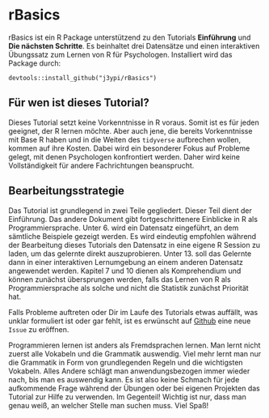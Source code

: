 # rBasics

rBasics ist ein R Package unterstützend zu den Tutorials **Einführung** und **Die nächsten Schritte**. Es beinhaltet drei Datensätze und einen interaktiven Übungssatz zum Lernen von R für Psychologen. Installiert wird das Package durch:

``devtools::install_github("j3ypi/rBasics")``

## Für wen ist dieses Tutorial?

Dieses Tutorial setzt keine Vorkenntnisse in R voraus. Somit ist es für jeden geeignet, der R lernen möchte. Aber auch jene, die bereits Vorkenntnisse mit Base R haben und in die Weiten des `tidyverse` aufbrechen wollen, kommen auf ihre Kosten. Dabei wird ein besonderer Fokus auf Probleme gelegt, mit denen Psychologen konfrontiert werden. Daher wird keine Vollständigkeit für andere Fachrichtungen beansprucht.

## Bearbeitungsstrategie

Das Tutorial ist grundlegend in zwei Teile gegliedert. Dieser Teil dient der Einführung. Das andere Dokument gibt fortgeschrittenere Einblicke in R als Programmiersprache. Unter 6. wird ein Datensatz eingeführt, an dem sämtliche Beispiele gezeigt werden. Es wird eindeutig empfohlen während der Bearbeitung dieses Tutorials den Datensatz in eine eigene R Session zu laden, um das gelernte direkt auszuprobieren. Unter 13. soll das Gelernte dann in einer interaktiven Lernumgebung an einem anderen Datensatz angewendet werden. Kapitel 7 und 10 dienen als Komprehendium und können zunächst übersprungen werden, falls das Lernen von R als Programmiersprache als solche und nicht die Statistik zunächst Priorität hat.

Falls Probleme auftreten oder Dir im Laufe des Tutorials etwas auffällt, was unklar formuliert ist oder gar fehlt, ist es erwünscht auf [Github](https://github.com/j3ypi/rBasics/issues) eine neue `Issue` zu eröffnen.

Programmieren lernen ist anders als Fremdsprachen lernen. Man lernt nicht zuerst alle Vokabeln und die Grammatik auswendig. Viel mehr lernt man nur die Grammatik in Form von grundlegenden Regeln und die wichtigsten Vokabeln. Alles Andere schlägt man anwendungsbezogen immer wieder nach, bis man es auswendig kann. Es ist also keine Schmach für jede aufkommende Frage während der Übungen oder bei eigenen Projekten das Tutorial zur Hilfe zu verwenden. Im Gegenteil! Wichtig ist nur, dass man genau weiß, an welcher Stelle man suchen muss. Viel Spaß!
